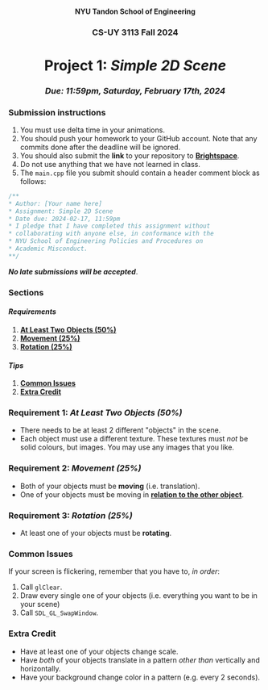 <h4 align=center>NYU Tandon School of Engineering<h4>
<h3 align=center>CS-UY 3113 Fall 2024</h3>
<h1 align=center>Project 1: <em>Simple 2D Scene</em></h1>
<h3 align=center><em>Due: 11:59pm, Saturday, February 17th, 2024</em></h3>
 
### Submission instructions
1. You must use delta time in your animations.
2. You should push your homework to your GitHub account. Note that any commits done after the deadline will be ignored.
3. You should also submit the **link** to your repository to [**Brightspace**](https://brightspace.nyu.edu/d2l/lms/dropbox/admin/folders_manage.d2l?ou=354438).
4. Do not use anything that we have not learned in class.
5. The `main.cpp` file you submit should contain a header comment block as follows:

```c++
/**
* Author: [Your name here]
* Assignment: Simple 2D Scene
* Date due: 2024-02-17, 11:59pm
* I pledge that I have completed this assignment without
* collaborating with anyone else, in conformance with the
* NYU School of Engineering Policies and Procedures on
* Academic Misconduct.
**/
```

***No late submissions will be accepted***.

### Sections

#### _Requirements_

1. [**At Least Two Objects (50%)**](#requirement-1-at-least-two-objects-50)
2. [**Movement (25%)**](#requirement-2-movement-25)
3. [**Rotation (25%)**](#requirement-3-rotation-25)

#### _Tips_

1. [**Common Issues**](#common-issues)
2. [**Extra Credit**](#extra-credit)

### Requirement 1: _At Least Two Objects (50%)_

- There needs to be at least 2 different "objects" in the scene.
- Each object must use a different texture. These textures must _not_ be solid colours, but images. You may use any images that you like.

### Requirement 2: _Movement (25%)_

- Both of your objects must be **moving** (i.e. translation).
- One of your objects must be moving in [**relation to the other object**](https://github.com/sebastianromerocruz/CS3113-material/tree/main/lectures/delta-time#part-2-spaces).

### Requirement 3: _Rotation (25%)_

- At least one of your objects must be **rotating**.

### Common Issues

If your screen is flickering, remember that you have to, _in order_:

1. Call `glClear`.
2. Draw every single one of your objects (i.e. everything you want to be in your scene)
3. Call `SDL_GL_SwapWindow`.

### Extra Credit

- Have at least one of your objects change scale.
- Have _both_ of your objects translate in a pattern _other than_ vertically and horizontally.
- Have your background change color in a pattern (e.g. every 2 seconds).
